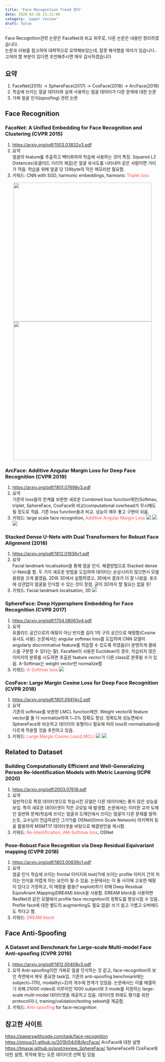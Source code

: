 ```yaml
---
title: 'Face Recognition Trend 정리'
date: 2020-03-26 23:11:00
category: 'paper review'
draft: false
---
```


Face Recognition관련 논문은 FaceNet과 비교 위주로, 다른 논문은 내용만 정리하였습니다.  
논문과 리뷰를 참고하여 대략적으로 요약해보았는데, 잘못 해석했을 여지가 있습니다.. 고쳐야 할 부분이 있다면 조언해주시면 매우 감사하겠습니다

## 요약
1.	FaceNet(2015) -> SphereFace(2017) -> CosFace(2018) -> ArcFace(2019)
2.	학습에 쓰이는 얼굴 데이터와 실제 사용하는 얼굴 데이터가 다른 문제에 대한 논문
3.	가짜 얼굴 인식(spoofing) 관련 논문

## Face Recognition

### FaceNet: A Unified Embedding for Face Recognition and Clustering (CVPR 2015)
1.	https://arxiv.org/pdf/1503.03832v3.pdf
2.	요약   
얼굴의 feature를 추출하고 벡터화하여 학습에 사용하는 것이 특징. Squared L2 Distances(유클리드 거리의 제곱)은 얼굴 유사도를 나타내어 같은 사람이면 거리가 적음. 학습을 위해 얼굴 당 128byte의 작은 메모리만 필요함. 
3.	키워드: CNN with SGD, harmonic embeddings, harmonic <span style="color:#ff4d4d">Triplet loss</span>
<center><img src="../image/FaceNet1.png" width="450"></center>
<center><img src="../image/FaceNet2.png" width="450"></center>

### ArcFace: Additive Angular Margin Loss for Deep Face Recognition (CVPR 2019)
1.	https://arxiv.org/pdf/1801.07698v3.pdf
2.	요약   
기존의 loss들의 한계를 보완한 새로운 Combined loss function제안(Softmax, triplet, SphereFace, CosFace와 비교)computational overhead가 무시해도 될 정도로 적음. 기존 loss function들과 비교. 성능이 매우 좋고 구현이 쉬움.
3.	키워드: large scale face recognition, <span style="color:#ff4d4d">Additive Angular Margin Loss</span>
![](../image/ArcFace1.png)
![](../image/ArcFace2.png)
![](../image/ArcFace3.png)

### Stacked Dense U-Nets with Dual Transformers for Robust Face Alignment (2018)
1.	https://arxiv.org/pdf/1812.01936v1.pdf
2.	요약   
Facial landmark localisation을 통해 얼굴 인식. 해결방법으로 Stacked dense U-Nets를 함. 두 가지 새로운 방법을 도입하여 데이터는 손상시키지 않으면서 모델 용량을 크게 줄였음. 2D와 3D에서 실험하였고, 3D에서 결과가 더 잘 나왔음. 포즈에 상관없이 얼굴을 인식할 수 있는 것이 장점. 굳이 3D까지 할 필요는 없을 듯!
3.	키워드: Facial landmark localisation, 3D
![](../image/SDN.png)

### SphereFace: Deep Hypersphere Embedding for Face Recognition (CVPR 2017)
1.	https://arxiv.org/pdf/1704.08063v4.pdf
2.	요약   
유클리드 공간으로의 매핑이 아닌 반지름 길이 1의 구의 공간으로 매핑함(Cosine 유사도 사용). 논문에서는 angular softmax loss를 도입하여 CNN 모델이 angularly discriminative feature를 학습할 수 있도록 하였음(더 분명하게 클래스를 구분할 수 있다는 말). FaceNet이 사용한 Euclidean의 경우, 학습되지 않은 이미지의 분류를 시도하면 추출된 feature vector가 다른 class로 분류될 수가 있음. A-Softmax는 weight vector만 normalize함
3.	키워드: <span style="color:#ff4d4d">A-Softmax loss</span>
![](../image/SphereFace.png)


### CosFace: Large Margin Cosine Loss for Deep Face Recognition (CVPR 2018)
1.	https://arxiv.org/pdf/1801.09414v2.pdf
2.	요약   
기존의 softmax를 보완한 LMCL function제안. Weight vector와 feature vector를 둘 다 normalize하여 1~3% 정확도 향상. 정확도와 성능면에서 SphereFace와 비슷하고 데이터의 유형이나 필요에 따라 loss와 normalization을 다르게 적용할 것을 추천하고 있음.
3.	키워드: <span style="color:#ff4d4d">Large Margin Cosine Loss(LMCL)</span>
![](../image/CosFace1.png)
![](../image/CosFace2.png)

## Related to Dataset

### Building Computationally Efficient and Well-Generalizing Person Re-Identification Models with Metric Learning (ICPR 2020)
1.	https://arxiv.org/pdf/2003.07618.pdf
2.	요약   
일반적으로 특정 데이터셋으로 학습시킨 모델은 다른 데이터에는 좋지 않은 성능을 보임. 특히 새로운 데이터셋이 작은 규모일 때 발생함. 논문에서는 이러한 교차 도메인 일반화 문제(학습에 쓰이는 얼굴과 도메인에서 쓰이는 얼굴이 다른 문제를 말하는듯, 교수님이 언급하셨던 그거?)를 OSNet(Omni-Scale Network) 아키텍처 등을 활용하여 MSMT17 데이터셋을 바탕으로 해결방안을 제시함.
3.	키워드: <span style="color:#ff4d4d">Re-Identification, AM-Softmax loss</span>, OSNet

### Pose-Robust Face Recognition via Deep Residual Equivariant mapping (CVPR 2018)
1.	https://arxiv.org/pdf/1803.00839v1.pdf
2.	요약   
얼굴 인식 학습에 쓰이는 frontal 이미지와 test(?)에 쓰이는 profile 이미지 간의 차이는 인식을 어렵게 하는 요인이 될 수 있음. 논문에서는 이 둘 사이에 고유한 매핑이 있다고 가정하고, 이 매핑을 활용(? exploit)하기 위해 Deep Residual EquivAriant Mapping(DREAM) block을 사용함. DREAM block을 사용하면 ResNet과 같은 모델에서 profile face recognition의 정확도를 향상시킬 수 있음. Profile face에 대한 별도의 augmenting도 필요 없음! 쓰기 쉽고 가볍고 오버헤드도 적다고 함.
3. 키워드: <span style="color:#ff4d4d">DREAM block</span>

## Face Anti-Spoofing

### A Dataset and Benchmark for Large-scale Multi-model Face Anti-spoofing (CVPR 2019)
1.	https://arxiv.org/pdf/1812.00408v3.pdf
2.	요약
Anti-spoofing이란 가짜로 얼굴 인식하는 것 같고, face-recognition의 보안 측면에서 매우 중요한 task임. 기존의 anti-spoofing benchmark에는 subject(~170), modality(~2)의 개수에 한계가 있었음. 논문에서는 이를 해결하기 위해 21000 video로 이루어진 1000 subject와 3 mode를 지원하는 large-scale multi-modal 데이터셋을 제공하고 있음. 데이터셋 외에도 평가를 위한 protocol이나, training/validation/testing sebset을 제공함.
3.	키워드: <span style="color:#ff4d4d">Anti-spoofing</span> for face-recognition

## 참고한 사이트
https://paperswithcode.com/task/face-recognition
https://minus31.github.io/2019/04/08/ArcFace/
ArcFace에 대한 설명
https://tmaxai.github.io/post/review_SphereFace/ SphereFace와 CosFace에 대한 설명, 목적에 맞는 오픈 데이터셋 선택 팁 있음
